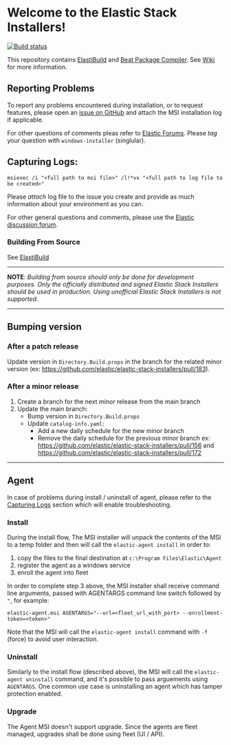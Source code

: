 # Welcome to the Elastic Stack Installers!

[![Build status](https://badge.buildkite.com/5e93d7c12dcedbceb8cb3e7935f17f94e9803543aa1d464e26.svg)](https://buildkite.com/elastic/elastic-stack-installers)

This repository contains [ElastiBuild](https://github.com/elastic/elastic-stack-installers/wiki/ElastiBuild) and [Beat Package Compiler](https://github.com/elastic/elastic-stack-installers/wiki/Beat-Package-Compiler). See [Wiki](https://github.com/elastic/elastic-stack-installers/wiki) for more information.

## Reporting Problems
To report any problems encountered during installation, or to request features, please open an [issue on GitHub](https://github.com/elastic/elastic-stack-installers/issues)  and attach the MSI installation log if applicable. 

For other questions of comments pleas refer to [Elastic Forums](https://discuss.elastic.co/tags/windows-installer). Please *tag* your question with `windows-installer` (singlular).

## Capturing Logs:
```
msiexec /i "<full path to msi file>" /l!*vx "<full path to log file to be created>"
```

Please *attach* log file to the issue you create and provide as much information about your environment as you can.

For other general questions and comments, please use the [Elastic discussion forum](https://discuss.elastic.co/).

### Building From Source

See [ElastiBuild](https://github.com/elastic/elastic-stack-installers/wiki/ElastiBuild)

---

**NOTE**: *Building from source should only be done for development purposes. Only the officially distributed and signed Elastic Stack Installers should be used in production. Using unofficial Elastic Stack Installers is not supported.*

---

## Bumping version

### After a patch release

Update version in `Directory.Build.props` in the branch for the related minor version (ex: https://github.com/elastic/elastic-stack-installers/pull/183).

### After a minor release

1. Create a branch for the next minor release from the main branch
2. Update the main branch:
    - Bump version in `Directory.Build.props`
    - Update `catalog-info.yaml`:
      - Add a new daily schedule for the new minor branch
      - Remove the daily schedule for the previous minor branch
    ex: https://github.com/elastic/elastic-stack-installers/pull/156 and https://github.com/elastic/elastic-stack-installers/pull/172

---
## Agent

In case of problems during install / uninstall of agent, please refer to the [Capturing Logs](https://github.com/elastic/elastic-stack-installers/blob/agent_support/README.md#capturing-logs) section which will enable troubleshooting.

### Install
During the install flow, The MSI installer will unpack the contents of the MSI to a temp folder and then will call the `elastic-agent install` in order to:
1. copy the files to the final destination at `c:\Program Files\Elastic\Agent`
2. register the agent as a windows service
3. enroll the agent into fleet

In order to complete step 3 above, the MSI installer shall receive command line arguments, passed with AGENTARGS command line switch followed by `"`, for example:
```
elastic-agent.msi AGENTARGS="--url=<fleet_url_with_port> --enrollment-token=<token>"
```

Note that the MSI will call the `elastic-agent install` command with `-f` (force) to avoid user interaction.

### Uninstall
Similarly to the install flow (described above), the MSI will call the `elastic-agent uninstall` command, and it's possible to pass arguements using `AGENTARGS`. One common use case is uninstalling an agent which has tamper protection enabled.

### Upgrade
The Agent MSI doesn't support upgrade. Since the agents are fleet managed, upgrades shall be done using fleet (UI / API).

